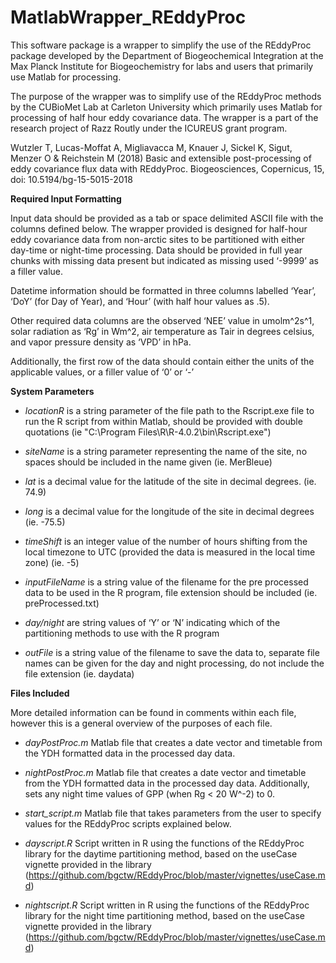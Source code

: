 # MatlabWrapper_REddyProc

This software package is a wrapper to simplify the use of the REddyProc package developed by the Department of Biogeochemical Integration at the Max Planck Institute for Biogeochemistry for labs and users that primarily use Matlab for processing. 

The purpose of the wrapper was to simplify use of the REddyProc methods by the CUBioMet Lab at Carleton University which primarily uses Matlab for processing of half hour eddy covariance data. The wrapper is a part of the research project of Razz Routly under the ICUREUS grant program. 

Wutzler T, Lucas-Moffat A, Migliavacca M, Knauer J, Sickel K, Sigut, Menzer O & Reichstein M (2018) Basic and extensible post-processing of eddy covariance flux data with REddyProc. Biogeosciences, Copernicus, 15, doi: 10.5194/bg-15-5015-2018

**Required Input Formatting**

Input data should be provided as a tab or space delimited ASCII file with the columns defined below. The wrapper provided is designed for half-hour eddy covariance data from non-arctic sites to be partitioned with either day-time or night-time processing. Data should be provided in full year chunks with missing data present but indicated as missing used ‘-9999’ as a filler value.

Datetime information should be formatted in three columns labelled ‘Year’, ‘DoY’ (for Day of Year), and ‘Hour’ (with half hour values as .5). 

Other required data columns are the observed ‘NEE’ value in umolm^2s^1, solar radiation as ‘Rg’ in Wm^2, air temperature as Tair in degrees celsius, and vapor pressure density as ‘VPD’ in hPa. 

Additionally, the first row of the data should contain either the units of the applicable values, or a filler value of ‘0’ or ‘-’

**System Parameters**
    
* *locationR* is a string parameter of the file path to the Rscript.exe file to run the R script from within Matlab, should be provided with double quotations 
    (ie "C:\Program Files\R\R-4.0.2\bin\Rscript.exe")

* *siteName* is a string parameter representing the name of the site, no spaces should be included in the name given
    (ie. MerBleue)

* *lat* is a decimal value for the latitude of the site in decimal degrees.
    (ie. 74.9)

* *long* is a decimal value for the longitude of the site in decimal degrees
    (ie. -75.5)

* *timeShift* is an integer value of the number of hours shifting from the local timezone to UTC (provided the data is measured in the local time zone)
    (ie. -5)
    
* *inputFileName* is a string value of the filename for the pre processed data to be used in the R program, file extension should be included
    (ie. preProcessed.txt)

* *day/night* are string values of ‘Y’ or ‘N’ indicating which of the partitioning methods to use with the R program

* *outFile* is a string value of the filename to save the data to, separate file names can be given for the day and night processing, do not include the file extension
    (ie. daydata)

**Files Included**

More detailed information can be found in comments within each file, however this is a general overview of the purposes of each file. 

* *dayPostProc.m* Matlab file that creates a date vector and timetable from the YDH formatted data in the processed day data.
* *nightPostProc.m* Matlab file that creates a date vector and timetable from the YDH formatted data in the processed day data. Additionally, sets any night time values of GPP (when Rg < 20 W^-2) to 0. 

* *start_script.m* Matlab file that takes parameters from the user to specify values for the REddyProc scripts explained below. 

* *dayscript.R* Script written in R using the functions of the REddyProc library for the daytime partitioning method, based on the useCase vignette provided in the library (https://github.com/bgctw/REddyProc/blob/master/vignettes/useCase.md)
* *nightscript.R* Script written in R using the functions of the REddyProc library for the night time partitioning method, based on the useCase vignette provided in the library (https://github.com/bgctw/REddyProc/blob/master/vignettes/useCase.md)


